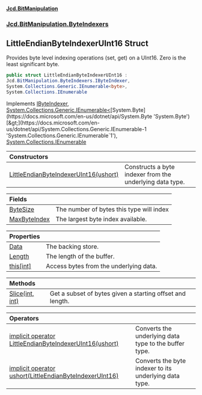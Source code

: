 #### [Jcd.BitManipulation](index.md 'index')

### [Jcd.BitManipulation.ByteIndexers](Jcd.BitManipulation.ByteIndexers.md 'Jcd.BitManipulation.ByteIndexers')

## LittleEndianByteIndexerUInt16 Struct

Provides byte level indexing operations (set, get) on a UInt16. Zero is the least significant byte.

```csharp
public struct LittleEndianByteIndexerUInt16 :
Jcd.BitManipulation.ByteIndexers.IByteIndexer,
System.Collections.Generic.IEnumerable<byte>,
System.Collections.IEnumerable
```

Implements [IByteIndexer](Jcd.BitManipulation.ByteIndexers.IByteIndexer.md 'Jcd.BitManipulation.ByteIndexers.IByteIndexer'), [System.Collections.Generic.IEnumerable&lt;](https://docs.microsoft.com/en-us/dotnet/api/System.Collections.Generic.IEnumerable-1 'System.Collections.Generic.IEnumerable`1')[System.Byte](https://docs.microsoft.com/en-us/dotnet/api/System.Byte 'System.Byte')[&gt;](https://docs.microsoft.com/en-us/dotnet/api/System.Collections.Generic.IEnumerable-1 'System.Collections.Generic.IEnumerable`1'), [System.Collections.IEnumerable](https://docs.microsoft.com/en-us/dotnet/api/System.Collections.IEnumerable 'System.Collections.IEnumerable')

| Constructors                                                                                                                                                                                                                                            |                                                          |
|:--------------------------------------------------------------------------------------------------------------------------------------------------------------------------------------------------------------------------------------------------------|:---------------------------------------------------------|
| [LittleEndianByteIndexerUInt16(ushort)](Jcd.BitManipulation.ByteIndexers.LittleEndianByteIndexerUInt16.LittleEndianByteIndexerUInt16(ushort).md 'Jcd.BitManipulation.ByteIndexers.LittleEndianByteIndexerUInt16.LittleEndianByteIndexerUInt16(ushort)') | Constructs a byte indexer from the underlying data type. |

| Fields                                                                                                                                                                       |                                          |
|:-----------------------------------------------------------------------------------------------------------------------------------------------------------------------------|:-----------------------------------------|
| [ByteSize](Jcd.BitManipulation.ByteIndexers.LittleEndianByteIndexerUInt16.ByteSize.md 'Jcd.BitManipulation.ByteIndexers.LittleEndianByteIndexerUInt16.ByteSize')             | The number of bytes this type will index |
| [MaxByteIndex](Jcd.BitManipulation.ByteIndexers.LittleEndianByteIndexerUInt16.MaxByteIndex.md 'Jcd.BitManipulation.ByteIndexers.LittleEndianByteIndexerUInt16.MaxByteIndex') | The largest byte index available.        |

| Properties                                                                                                                                                          |                                        |
|:--------------------------------------------------------------------------------------------------------------------------------------------------------------------|:---------------------------------------|
| [Data](Jcd.BitManipulation.ByteIndexers.LittleEndianByteIndexerUInt16.Data.md 'Jcd.BitManipulation.ByteIndexers.LittleEndianByteIndexerUInt16.Data')                | The backing store.                     |
| [Length](Jcd.BitManipulation.ByteIndexers.LittleEndianByteIndexerUInt16.Length.md 'Jcd.BitManipulation.ByteIndexers.LittleEndianByteIndexerUInt16.Length')          | The length of the buffer.              |
| [this[int]](Jcd.BitManipulation.ByteIndexers.LittleEndianByteIndexerUInt16.this[int].md 'Jcd.BitManipulation.ByteIndexers.LittleEndianByteIndexerUInt16.this[int]') | Access bytes from the underlying data. |

| Methods                                                                                                                                                                              |                                                           |
|:-------------------------------------------------------------------------------------------------------------------------------------------------------------------------------------|:----------------------------------------------------------|
| [Slice(int, int)](Jcd.BitManipulation.ByteIndexers.LittleEndianByteIndexerUInt16.Slice(int,int).md 'Jcd.BitManipulation.ByteIndexers.LittleEndianByteIndexerUInt16.Slice(int, int)') | Get a subset of bytes given a starting offset and length. |

| Operators                                                                                                                                                                                                                                                                                                                                                          |                                                        |
|:-------------------------------------------------------------------------------------------------------------------------------------------------------------------------------------------------------------------------------------------------------------------------------------------------------------------------------------------------------------------|:-------------------------------------------------------|
| [implicit operator LittleEndianByteIndexerUInt16(ushort)](Jcd.BitManipulation.ByteIndexers.LittleEndianByteIndexerUInt16.op_ImplicitJcd.BitManipulation.ByteIndexers.LittleEndianByteIndexerUInt16(ushort).md 'Jcd.BitManipulation.ByteIndexers.LittleEndianByteIndexerUInt16.op_Implicit Jcd.BitManipulation.ByteIndexers.LittleEndianByteIndexerUInt16(ushort)') | Converts the underlying data type to the buffer type.  |
| [implicit operator ushort(LittleEndianByteIndexerUInt16)](Jcd.BitManipulation.ByteIndexers.LittleEndianByteIndexerUInt16.op_Implicitushort(Jcd.BitManipulation.ByteIndexers.LittleEndianByteIndexerUInt16).md 'Jcd.BitManipulation.ByteIndexers.LittleEndianByteIndexerUInt16.op_Implicit ushort(Jcd.BitManipulation.ByteIndexers.LittleEndianByteIndexerUInt16)') | Converts the byte indexer to its underlying data type. |
